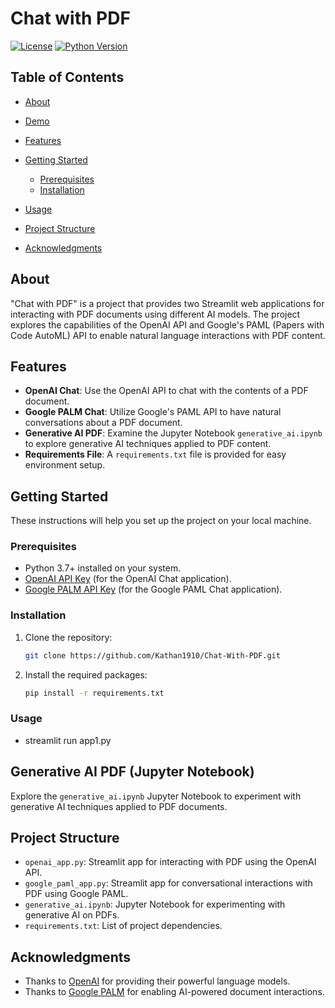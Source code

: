 # Chat with PDF

[![License](https://img.shields.io/badge/License-MIT-blue.svg)](LICENSE)
[![Python Version](https://img.shields.io/badge/python-3.7%20%7C%203.8%20%7C%203.9-blue.svg)](https://www.python.org/downloads/release)

## Table of Contents

- [About](#about)
- [Demo](#demo)
- [Features](#features)
- [Getting Started](#getting-started)
  - [Prerequisites](#prerequisites)
  - [Installation](#installation)
- [Usage](#usage)
- [Project Structure](#project-structure)

- [Acknowledgments](#acknowledgments)

## About

"Chat with PDF" is a project that provides two Streamlit web applications for interacting with PDF documents using different AI models. The project explores the capabilities of the OpenAI API and Google's PAML (Papers with Code AutoML) API to enable natural language interactions with PDF content.




## Features

- **OpenAI Chat**: Use the OpenAI API to chat with the contents of a PDF document.
- **Google PALM Chat**: Utilize Google's PAML API to have natural conversations about a PDF document.
- **Generative AI PDF**: Examine the Jupyter Notebook `generative_ai.ipynb` to explore generative AI techniques applied to PDF content.
- **Requirements File**: A `requirements.txt` file is provided for easy environment setup.

## Getting Started

These instructions will help you set up the project on your local machine.

### Prerequisites

- Python 3.7+ installed on your system.
- [OpenAI API Key](link_to_openai_api_key) (for the OpenAI Chat application).
- [Google PALM API Key](link_to_google_paml_api_key) (for the Google PAML Chat application).

### Installation

1. Clone the repository:

   ```bash
   git clone https://github.com/Kathan1910/Chat-With-PDF.git

2. Install the required packages:

    ```bash
    pip install -r requirements.txt

###  Usage

- streamlit run app1.py


## Generative AI PDF (Jupyter Notebook)

Explore the `generative_ai.ipynb` Jupyter Notebook to experiment with generative AI techniques applied to PDF documents.

## Project Structure

- `openai_app.py`: Streamlit app for interacting with PDF using the OpenAI API.
- `google_paml_app.py`: Streamlit app for conversational interactions with PDF using Google PAML.
- `generative_ai.ipynb`: Jupyter Notebook for experimenting with generative AI on PDFs.
- `requirements.txt`: List of project dependencies.

## Acknowledgments

- Thanks to [OpenAI](https://openai.com) for providing their powerful language models.
- Thanks to [Google PALM](https://google.com/paml) for enabling AI-powered document interactions.
